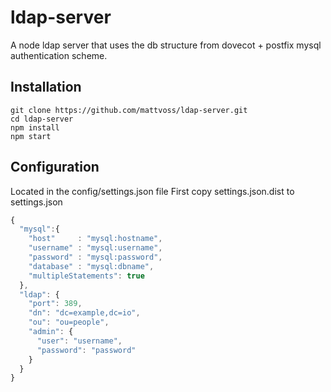 ldap-server
===========

A node ldap server that uses the db structure from dovecot + postfix mysql
authentication scheme.

Installation
------------

```
git clone https://github.com/mattvoss/ldap-server.git
cd ldap-server
npm install
npm start
```

Configuration
----------------------

Located in the config/settings.json file
First copy settings.json.dist to settings.json

```javascript
{
  "mysql":{
    "host"     : "mysql:hostname",
    "username" : "mysql:username",
    "password" : "mysql:password",
    "database" : "mysql:dbname",
    "multipleStatements": true
  },
  "ldap": {
    "port": 389,
    "dn": "dc=example,dc=io",
    "ou": "ou=people",
    "admin": {
      "user": "username",
      "password": "password"
    }
  }
}
```
